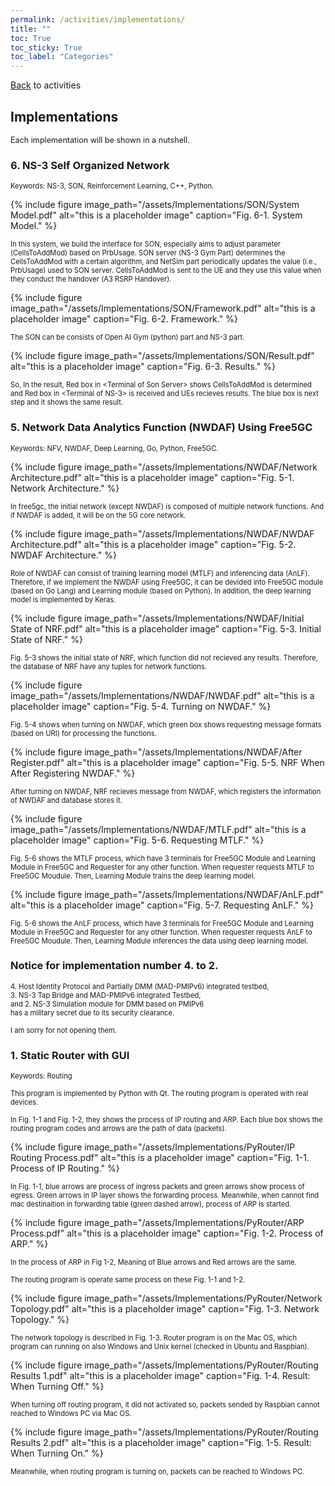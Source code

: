 ```yaml
---
permalink: /activities/implementations/
title: ""
toc: True
toc_sticky: True 
toc_label: "Categories"
---
```


[Back] to activities

[Back]:/activities/

## Implementations

<span style="font-size:90%"> Each implementation will be shown in a nutshell. 

### 6. NS-3 Self Organized Network

<span style="font-size:80%"> Keywords: NS-3, SON, Reinforcement Learning, C++, Python.

{% include figure image_path="/assets/Implementations/SON/System Model.pdf" alt="this is a placeholder image" caption="Fig. 6-1. System Model." %}

<span style="font-size:80%"> In this system, we build the interface for SON, especially aims to adjust parameter (CellsToAddMod) based on PrbUsage.
SON server \(NS-3 Gym Part) determines the CellsToAddMod with a certain algorithm, and NetSim part periodically updates the value (i.e., PrbUsage) used to SON server.
CellsToAddMod is sent to the UE and they use this value when they conduct the handover (A3 RSRP Handover).


{% include figure image_path="/assets/Implementations/SON/Framework.pdf" alt="this is a placeholder image" caption="Fig. 6-2. Framework." %}

<span style="font-size:80%"> The SON can be consists of Open AI Gym (python) part and NS-3 part. 



{% include figure image_path="/assets/Implementations/SON/Result.pdf" alt="this is a placeholder image" caption="Fig. 6-3. Results." %}

<span style="font-size:80%"> So, In the result, Red box in \<Terminal of Son Server> shows CellsToAddMod is determined and Red box in \<Terminal of NS-3> is received and UEs recieves results. The blue box is next step and it shows the same result. 


### 5. Network Data Analytics Function (NWDAF) Using Free5GC

<span style="font-size:80%"> Keywords: NFV, NWDAF, Deep Learning, Go, Python, Free5GC.

{% include figure image_path="/assets/Implementations/NWDAF/Network Architecture.pdf" alt="this is a placeholder image" caption="Fig. 5-1. Network Architecture." %}

<span style="font-size:80%"> In free5gc, the initial network (except NWDAF) is composed of multiple network functions. And if NWDAF is added, it will be on the 5G core network.

{% include figure image_path="/assets/Implementations/NWDAF/NWDAF Architecture.pdf" alt="this is a placeholder image" caption="Fig. 5-2. NWDAF Architecture." %}

<span style="font-size:80%"> Role of NWDAF can consist of training learning model (MTLF) and inferencing data (AnLF). Therefore, if we implement the NWDAF using Free5GC, it can be devided into Free5GC module (based on Go Lang) and Learning module (based on Python). In addition, the deep learning model is implemented by Keras.

{% include figure image_path="/assets/Implementations/NWDAF/Initial State of NRF.pdf" alt="this is a placeholder image" caption="Fig. 5-3. Initial State of NRF." %}

<span style="font-size:80%"> Fig. 5-3 shows the initial state of NRF, which function did not recieved any results. Therefore, the database of NRF have any tuples for network functions.



{% include figure image_path="/assets/Implementations/NWDAF/NWDAF.pdf" alt="this is a placeholder image" caption="Fig. 5-4. Turning on NWDAF." %}

<span style="font-size:80%"> Fig. 5-4 shows when turning on NWDAF, which green box shows requesting message formats (based on URI) for processing the functions.

{% include figure image_path="/assets/Implementations/NWDAF/After Register.pdf" alt="this is a placeholder image" caption="Fig. 5-5. NRF When After Registering NWDAF." %}

<span style="font-size:80%"> After turning on NWDAF, NRF recieves message from NWDAF, which registers the information of NWDAF and database stores it. 

{% include figure image_path="/assets/Implementations/NWDAF/MTLF.pdf" alt="this is a placeholder image" caption="Fig. 5-6. Requesting MTLF." %}

<span style="font-size:80%"> Fig. 5-6 shows the MTLF process, which have 3 terminals for Free5GC Module and Learning Module in Free5GC and Requester for any other function. When requester requests MTLF to Free5GC Moudule. Then, Learning Module trains the deep learning model. 

{% include figure image_path="/assets/Implementations/NWDAF/AnLF.pdf" alt="this is a placeholder image" caption="Fig. 5-7. Requesting AnLF." %}

<span style="font-size:80%"> Fig. 5-6 shows the AnLF process, which have 3 terminals for Free5GC Module and Learning Module in Free5GC and Requester for any other function. When requester requests AnLF to Free5GC Moudule. Then, Learning Module inferences the data using deep learning model. 


### Notice for implementation number 4. to 2.



<span style="font-size:80%"> 4. Host Identity Protocol and Partially DMM (MAD-PMIPv6) integrated testbed, <br/> 3. NS-3 Tap Bridge and MAD-PMIPv6 integrated Testbed, <br/> and 2. NS-3 Simulation module for DMM based on PMIPv6 <br/> has a military secret due to its security clearance.

<span style="font-size:80%"> I am sorry for not opening them.

### 1. Static Router with GUI

<span style="font-size:80%"> Keywords: Routing

<span style="font-size:80%"> This program is implemented by Python with Qt. The routing program is operated with real devices. 

<span style="font-size:80%"> In Fig. 1-1 and Fig. 1-2, they shows the process of IP routing and ARP. Each blue box shows the routing program codes and arrows are the path of data (packets).

{% include figure image_path="/assets/Implementations/PyRouter/IP Routing Process.pdf" alt="this is a placeholder image" caption="Fig. 1-1. Process of IP Routing." %}

<span style="font-size:80%"> In Fig. 1-1, blue arrows are process of ingress packets and green arrows show process of egress. Green arrows in IP layer shows the forwarding process. Meanwhile, when cannot find mac destinaition in forwarding table (green dashed arrow), process of ARP is started. 

{% include figure image_path="/assets/Implementations/PyRouter/ARP Process.pdf" alt="this is a placeholder image" caption="Fig. 1-2. Process of ARP." %}

<span style="font-size:80%"> In the process of ARP in Fig 1-2, Meaning of Blue arrows and Red arrows are the same. 

<span style="font-size:80%"> The routing program is operate same process on these Fig. 1-1 and 1-2.

{% include figure image_path="/assets/Implementations/PyRouter/Network Topology.pdf" alt="this is a placeholder image" caption="Fig. 1-3. Network Topology." %}

<span style="font-size:80%"> The network topology is described in Fig. 1-3. Router program is on the Mac OS, which program can running on also Windows and Unix kernel (checked in Ubuntu and Raspbian).


{% include figure image_path="/assets/Implementations/PyRouter/Routing Results 1.pdf" alt="this is a placeholder image" caption="Fig. 1-4. Result: When Turning Off." %}

<span style="font-size:80%"> When turning off routing program, it did not activated so, packets sended by Raspbian cannot reached to Windows PC via Mac OS.

{% include figure image_path="/assets/Implementations/PyRouter/Routing Results 2.pdf" alt="this is a placeholder image" caption="Fig. 1-5. Result: When Turning On." %}

<span style="font-size:80%"> Meanwhile, when routing program is turning on, packets can be reached to Windows PC.

